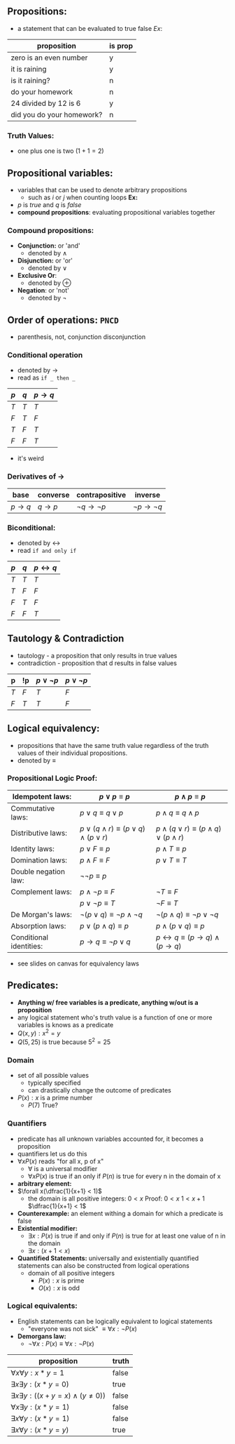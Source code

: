 ## Propositions:
- a statement that can be evaluated to true false
$Ex$:

| proposition | is prop |
| - | - |
| zero is an even number | y |
| it is raining | y |
| is it raining? | n |
| do your homework | n |
|24 divided by 12 is 6 | y |
| did you do your homework? | n |
### Truth Values:
- one plus one is two ($1 + 1 = 2$)
## Propositional variables:
- variables that can be used to denote arbitrary propositions
	- such as $i$ or $j$ when counting loops
	**Ex:**	
 - $p$ is $true$ and $q$ is $false$
- **compound propositions**: evaluating propositional variables together
### Compound propositions:
- **Conjunction:** or 'and'
	- denoted by $\wedge$
- **Disjunction:** or 'or'
	- denoted by $\vee$
- **Exclusive Or**:
	- denoted by $\oplus$
- **Negation**: or 'not'
	- denoted by $\neg$ 

## Order of operations: `PNCD`
- parenthesis, not, conjunction disconjunction

### Conditional operation
- denoted by $\rightarrow$
- read as `if _ then _`

| $p$ | $q$ | $p\rightarrow q$ |
| ---- | ---- | ---- |
| $T$ | $T$ | $T$ |
| $F$ | $T$ | $F$ |
| $T$ | $F$ | $T$ |
| $F$ | $F$ | $T$ |

- it's weird
### Derivatives of $\rightarrow$
| base | converse | contrapositive | inverse |
| ---- | ---- | ---- | ---- |
| $p\rightarrow q$ | $q\rightarrow p$ | $\neg q\rightarrow\neg p$ | $\neg p \rightarrow\neg q$ |
### Biconditional:
- denoted by $\leftrightarrow$
- read `if and only if`

| $p$ | $q$ | $p \leftrightarrow q$ |
| ---- | ---- | ---- |
|$T$|$T$|$T$|
|$T$|$F$|$F$|
|$F$|$T$|$F$|
|$F$|$F$|$T$|
## Tautology & Contradiction
- tautology - a proposition that only results in true values
- contradiction - proposition that d results in false values

| p | !p | $p \vee \neg p$ | $p \vee \neg p$ |
| ---- | ---- | ---- | ---- |
|$T$|$F$|$T$|$F$|
|$F$|$T$|$T$|$F$|
## Logical equivalency:
- propositions that have the same truth value regardless of the truth values of their individual propositions.
- denoted by $\equiv$
### Propositional Logic Proof:

| Idempotent laws: | $p\vee  p ≡ p$ | $p\wedge  p ≡ p$ |
| ---- | ---- | ---- |
| Commutative laws: | $p\vee q ≡ q\vee p$ | $p\wedge q ≡ q\wedge p$ |
| Distributive laws: | $p\vee (q\wedge r) ≡ (p\vee q)\wedge (p\vee r)$ | $p\wedge (q\vee r) ≡ (p\wedge q)\vee (p\wedge r)$ |
| Identity laws: | $p\vee F ≡ p$ | $p\wedge T ≡ p$ |
| Domination laws: | $p\wedge F ≡ F$ | $p\vee T ≡ T$ |
| Double negation law: | $¬¬p ≡ p$ |  |
| Complement laws: | $p\wedge ¬p ≡ F$ | $¬T ≡ F$ |
|  | $p\vee ¬p ≡ T$ | $¬F ≡ T$ |
| De Morgan's laws: | $¬(p\vee q) ≡ ¬p\wedge ¬q$ | $¬(p\wedge q) ≡ ¬p\vee ¬q$ |
| Absorption laws: | $p\vee (p\wedge q) ≡ p$ | $p\wedge (p\vee q) ≡ p$ |
| Conditional identities: | $p → q ≡ ¬p\vee q$ | $p ↔ q ≡ (p → q)\wedge (p → q)$ |
- see slides on canvas for equivalency laws
## Predicates:
- **Anything w/ free variables is a predicate, anything w/out is a proposition**
- any logical statement who's truth value is a function of one or more variables is knows as a predicate
- $Q(x,y):x^2=y$
- $Q(5,25)$ is true because $5^2 =25$
### Domain
- set of all possible values
	- typically specified
	- can drastically change the outcome of predicates
- $P(x):x$ is a prime number
	- $P(7)$ True?
### Quantifiers
- predicate has all unknown variables accounted for, it becomes a proposition
- quantifiers let us do this
- $\forall x P(x)$ reads "for all x, p of x" 
	- $\forall$ is a universal modifier
	- $\forall x P(x)$ is true if an only if $P(n)$ is true for every n in the domain of x
- **arbitrary element:**
- $\forall x(\dfrac{1}{x+1} < 1)$
	- the domain is all positive integers: $0<x$
	Proof:
		$0 < x$
		$1 < x+1$
		$\dfrac{1}{x+1} < 1$
- **Counterexample:** an element withing a domain for which a predicate is false
- **Existential modifier:**
	- $\exists x:P(x)$ is true if and only if $P(n)$ is true for at least one value of n in the domain
	- $\exists x:(x + 1 < x)$
- **Quantified Statements:** universally and existentially quantified statements can also be constructed from logical operations
	- domain of all positive integers
		- $P(x):x$ is prime
		- $O(x):x$ is odd
### Logical equivalents:
- English statements can be logically equivalent to logical statements
	- "everyone was not sick" $\equiv \forall x:\neg P(x)$ 
- **Demorgans law:**
	- $\neg \forall x:P(x) \equiv \forall x: \neg P(x)$ 

| proposition | truth |
| ---- | ---- |
| $\forall x \forall y:x*y=1$ | false |
| $\exists x\exists y:(x*y=0)$ | true |
| $\exists x \exists y:((x+y=x)\wedge(y\not=0))$ | false |
| $\forall x\exists y:(x*y=1)$ | false |
| $\exists x\forall y:(x*y=1)$ | false |
| $\exists x\forall y:(x*y=y)$ | true |
